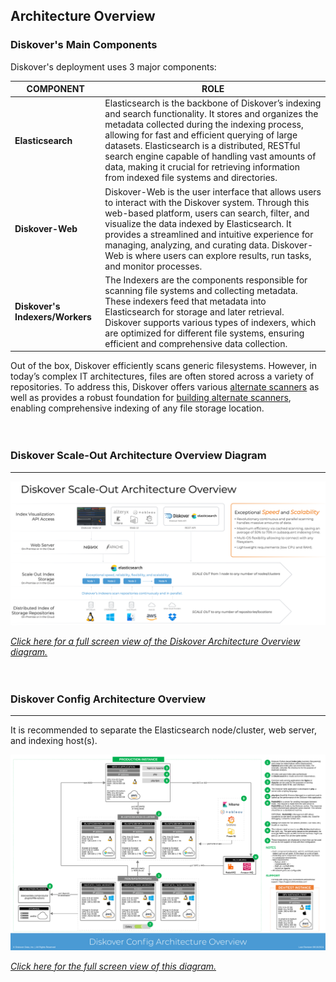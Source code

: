 <p id="architecture_diagram"></p>

## Architecture Overview

### Diskover's Main Components

Diskover's deployment uses 3 major components:

| COMPONENT | ROLE |
| --- | --- |
| **Elasticsearch** | Elasticsearch is the backbone of Diskover’s indexing and search functionality. It stores and organizes the metadata collected during the indexing process, allowing for fast and efficient querying of large datasets. Elasticsearch is a distributed, RESTful search engine capable of handling vast amounts of data, making it crucial for retrieving information from indexed file systems and directories. |
| **Diskover-Web** | Diskover-Web is the user interface that allows users to interact with the Diskover system. Through this web-based platform, users can search, filter, and visualize the data indexed by Elasticsearch. It provides a streamlined and intuitive experience for managing, analyzing, and curating data. Diskover-Web is where users can explore results, run tasks, and monitor processes. |
| **Diskover's Indexers/Workers** | The Indexers are the components responsible for scanning file systems and collecting metadata. These indexers feed that metadata into Elasticsearch for storage and later retrieval. Diskover supports various types of indexers, which are optimized for different file systems, ensuring efficient and comprehensive data collection. |

Out of the box, Diskover efficiently scans generic filesystems. However, in today’s complex IT architectures, files are often stored across a variety of repositories. To address this, Diskover offers various [alternate scanners](https://diskoverdata.com/products/indexers/) as well as provides a robust foundation for [building alternate scanners](https://docs.diskoverdata.com/diskover_dev_guide/#develop-your-own-alternate-scanner), enabling comprehensive indexing of any file storage location.
<br><br><br>

### Diskover Scale-Out Architecture Overview Diagram
___

![Image: Diskover Architecture Overview](images/diskover_architecture_overview.png)

_[Click here for a full screen view of the Diskover Architecture Overview diagram.](images/diskover_architecture_overview.png)_
<br><br><br>

### Diskover Config Architecture Overview
___

It is recommended to separate the Elasticsearch node/cluster, web server, and indexing host(s).

![Image: Diskover Reference Diagram Architecture](images/diskover_config_template.png)

_[Click here for the full screen view of this diagram.](images/diskover_config_template.png)_
